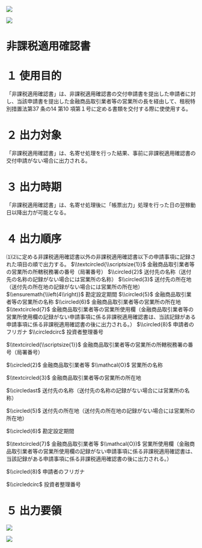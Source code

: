 ![](https://www.nta.go.jp/tmp/0004fc27-fd92-4e86-b2bf-379b9b29f847/images/03f1150b29643f29e76ba0fd96d5abb1b9d2f210ba62145fbc74d57171170797.jpg)

![](https://www.nta.go.jp/tmp/0004fc27-fd92-4e86-b2bf-379b9b29f847/images/1ce45ff55967b599282c5582e4b9b8af93322a894dd938197f93e49d6d4f57b2.jpg)

# 非課税適用確認書

# １ 使用目的

「非課税適用確認書」は、非課税適用確認書の交付申請書を提出した申請者に対し、当該申請書を提出した金融商品取引業者等の営業所の長を経由して、租税特別措置法第37 条の14 第10 項第１号に定める書類を交付する際に使使用する。

# ２ 出力対象

「非課税適用確認書」は、名寄せ処理を行った結果、事前に非課税適用確認書の交付申請がない場合に出力される。

# ３ 出力時期

「非課税適用確認書」は、名寄せ処理後に「帳票出力」処理を行った日の翌稼動日以降出力が可能となる。

# ４ 出力順序

⑴⑵に定める非課税適用確認書以外の非課税適用確認書以下の申請事項に記録された項目の順で出力する。 $\\textcircled{\\scriptsize{1}}$ 金融商品取引業者等の営業所の所轄税務署の番号（局署番号） $\\circled{2}$ 送付先の名称（送付先の名称の記録がない場合には営業所の名称） $\\circled{3}$ 送付先の所在地（送付先の所在地の記録がない場合には営業所の所在地） $\\ensuremath{\\left(4\\right)}$ 勘定設定期間 $\\circled{5}$ 金融商品取引業者等の営業所の名称 $\\circled{6}$ 金融商品取引業者等の営業所の所在地 $\\textcircled{7}$ 金融商品取引業者等の営業所使用欄（金融商品取引業者等の営業所使用欄の記録がない申請事項に係る非課税適用確認書は、当該記録がある申請事項に係る非課税適用確認書の後に出力される。） $\\circled{8}$ 申請者のフリガナ $\\circledcirc$ 投資者整理番号

$\\textcircled{\\scriptsize{1}}$ 金融商品取引業者等の営業所の所轄税務署の番号（局署番号）

$\\circled{2}$ 金融商品取引業者等 $\\mathcal{O}$ 営業所の名称

$\\textcircled{3}$ 金融商品取引業者等の営業所の所在地

$\\circledast$ 送付先の名称（送付先の名称の記録がない場合には営業所の名称）

$\\circled{5}$ 送付先の所在地（送付先の所在地の記録がない場合には営業所の所在地）

$\\circled{6}$ 勘定設定期間

$\\textcircled{7}$ 金融商品取引業者等 $\\mathcal{O})$ 営業所使用欄（金融商品取引業者等の営業所使用欄の記録がない申請事項に係る非課税適用確認書は、当該記録がある申請事項に係る非課税適用確認書の後に出力される。）

$\\circled{8}$ 申請者のフリガナ

$\\circledcirc$ 投資者整理番号

# ５ 出力要領

![](https://www.nta.go.jp/tmp/0004fc27-fd92-4e86-b2bf-379b9b29f847/images/abe42dfd3d95a1502695ba8a4bc8c83462f24f4a5e2d2bf4cb56a417f25ce67b.jpg)

![](https://www.nta.go.jp/tmp/0004fc27-fd92-4e86-b2bf-379b9b29f847/images/34f53fbcb759945cd8067ee90382b2fb0e69f7343786eb3c54b52dd8f004b4da.jpg)